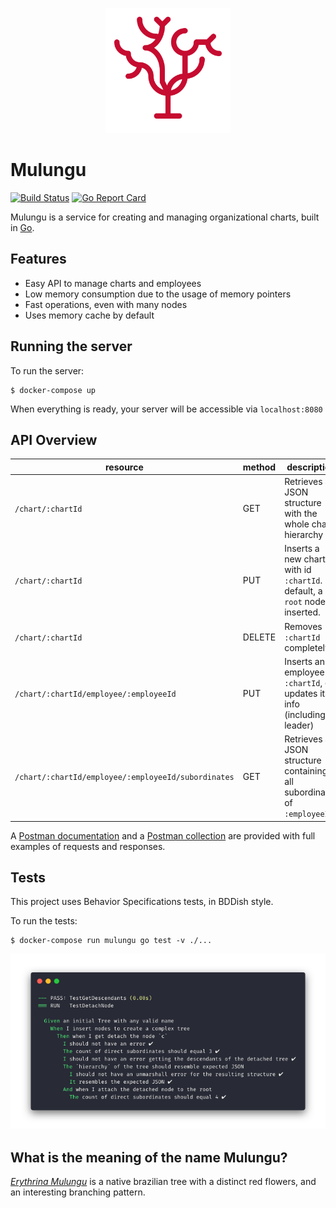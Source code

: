
<p align="center">
  <img src="docs/logo.svg" title="Mulungu logo" width="200" height="200">
</p>

# Mulungu 
[![Build Status](https://travis-ci.org/cauli/mulungu.svg?branch=master)](https://travis-ci.org/cauli/mulungu) 
[![Go Report Card](https://goreportcard.com/badge/github.com/cauli/mulungu)](https://goreportcard.com/report/github.com/cauli/mulungu)


Mulungu is a service for creating and managing organizational charts, built in [Go](https://golang.org/).

## Features
- Easy API to manage charts and employees
- Low memory consumption due to the usage of memory pointers
- Fast operations, even with many nodes
- Uses memory cache by default

## Running the server

To run the server:

```
$ docker-compose up
```

When everything is ready, your server will be accessible via `localhost:8080`

## API Overview

| resource                                            	| method      	| description                                                                    	|
|-----------------------------------------------------	|-------------	|--------------------------------------------------------------------------------	|
| `/chart/:chartId`                                   	| GET         	| Retrieves a JSON structure with the whole chart hierarchy                      	|
| `/chart/:chartId`                                   	| PUT         	| Inserts a new chart with id `:chartId`. By default, a `root` node is inserted. 	|
| `/chart/:chartId`                                   	| DELETE      	| Removes `:chartId` completely                                                  	|
| `/chart/:chartId/employee/:employeeId`              	| PUT         	| Inserts an employee to `:chartId`, or updates its info (including leader)      	|
| `/chart/:chartId/employee/:employeeId/subordinates` 	| GET         	| Retrieves a JSON structure containing all subordinates of `:employeeId`        	|

A [Postman documentation](https://documenter.getpostman.com/view/228918/RztoMTZh#intro) and a [Postman collection](https://www.getpostman.com/collections/02ef4141ff6421e376c2) are provided with full examples of requests and responses.

## Tests 
This project uses Behavior Specifications tests, in BDDish style.  

To run the tests:
```
$ docker-compose run mulungu go test -v ./...
```

<p align="center">
  <img src="docs/tests.png" title="Sample of screen showing results of behavioral tests">
</p>

## What is the meaning of the name Mulungu?
[*Erythrina Mulungu*](https://en.wikipedia.org/wiki/Erythrina_mulungu) is a native brazilian tree with a distinct red flowers, and an interesting branching pattern. 